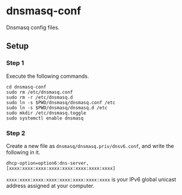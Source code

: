 # dnsmasq-conf
Dnsmasq config files.

## Setup
### Step 1
Execute the following commands.

```shell
cd dnsmasq-conf
sudo rm /etc/dnsmasq.conf
sudo rm -r /etc/dnsmasq.d
sudo ln -s $PWD/dnsmasq/dnsmasq.conf /etc
sudo ln -s $PWD/dnsmasq/dnsmasq.d /etc
sudo mkdir /etc/dnsmasq.toggle
sudo systemctl enable dnsmasq
```

### Step 2
Create a new file as `dnsmasq/dnsmasq.priv/dnsv6.conf`, and write the following in it.

```
dhcp-option=option6:dns-server,[xxxx:xxxx:xxxx:xxxx:xxxx:xxxx:xxxx:xxxx]
```

`xxxx:xxxx:xxxx:xxxx:xxxx:xxxx:xxxx:xxxx` is your IPv6 global unicast address assigned at your computer.
